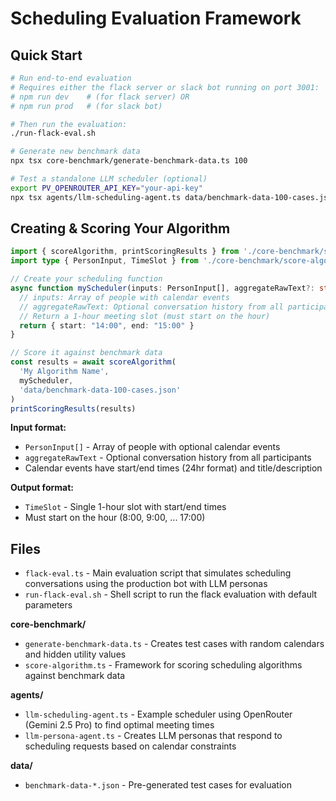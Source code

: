 # Scheduling Evaluation Framework

## Quick Start

```bash
# Run end-to-end evaluation
# Requires either the flack server or slack bot running on port 3001:
# npm run dev    # (for flack server) OR
# npm run prod   # (for slack bot)

# Then run the evaluation:
./run-flack-eval.sh

# Generate new benchmark data
npx tsx core-benchmark/generate-benchmark-data.ts 100

# Test a standalone LLM scheduler (optional)
export PV_OPENROUTER_API_KEY="your-api-key"
npx tsx agents/llm-scheduling-agent.ts data/benchmark-data-100-cases.json
```

## Creating & Scoring Your Algorithm

```typescript
import { scoreAlgorithm, printScoringResults } from './core-benchmark/score-algorithm'
import type { PersonInput, TimeSlot } from './core-benchmark/score-algorithm'

// Create your scheduling function
async function myScheduler(inputs: PersonInput[], aggregateRawText?: string): Promise<TimeSlot> {
  // inputs: Array of people with calendar events
  // aggregateRawText: Optional conversation history from all participants
  // Return a 1-hour meeting slot (must start on the hour)
  return { start: "14:00", end: "15:00" }
}

// Score it against benchmark data
const results = await scoreAlgorithm(
  'My Algorithm Name',
  myScheduler,
  'data/benchmark-data-100-cases.json'
)
printScoringResults(results)
```

**Input format:**
- `PersonInput[]` - Array of people with optional calendar events
- `aggregateRawText` - Optional conversation history from all participants
- Calendar events have start/end times (24hr format) and title/description

**Output format:**
- `TimeSlot` - Single 1-hour slot with start/end times
- Must start on the hour (8:00, 9:00, ... 17:00)

## Files

- `flack-eval.ts` - Main evaluation script that simulates scheduling conversations using the production bot with LLM personas
- `run-flack-eval.sh` - Shell script to run the flack evaluation with default parameters

**core-benchmark/**
- `generate-benchmark-data.ts` - Creates test cases with random calendars and hidden utility values
- `score-algorithm.ts` - Framework for scoring scheduling algorithms against benchmark data

**agents/**
- `llm-scheduling-agent.ts` - Example scheduler using OpenRouter (Gemini 2.5 Pro) to find optimal meeting times
- `llm-persona-agent.ts` - Creates LLM personas that respond to scheduling requests based on calendar constraints

**data/**
- `benchmark-data-*.json` - Pre-generated test cases for evaluation
